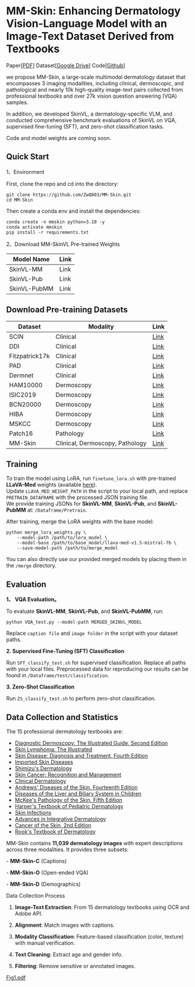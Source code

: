 # MM-Skin: Enhancing Dermatology Vision-Language Model with an Image-Text Dataset Derived from Textbooks

Paper[[PDF]((https://arxiv.org/abs/2505.06152))] Dataset[[Google Drive](https://drive.google.com/drive/folders/1gAQOpJjzldpqegIcZcKX5_2Wau54taJ4?usp=sharing)] Code[[Github](https://github.com/ZwQ803/MM-Skin/tree/main)]

we propose MM-Skin, a large-scale multimodal dermatology dataset that encompasses 3 imaging modalities, including clinical, dermoscopic, and pathological and nearly 10k high-quality image-text pairs collected from professional textbooks and over 27k vision question answering (VQA) samples.

In addition, we developed SkinVL, a dermatology-specific VLM, and conducted comprehensive benchmark evaluations of SkinVL on VQA, supervised fine-tuning (SFT), and zero-shot classification tasks.

Code and model weights are coming soon.


## Quick Start

1、Environment

First, clone the repo and cd into the directory:

```
git clone https://github.com/ZwQ803/MM-Skin.git
cd MM-Skin
```

Then create a conda env and install the dependencies:

```
conda create -n mmskin python=3.10 -y
conda activate mmskin
pip install -r requirements.txt
```

2、Download MM-SkinVL Pre-trained Weights

| Model Name   | Link |
| ------------ | ---- |
| SkinVL-MM    | Link |
| SkinVL-Pub   | Link |
| SkinVL-PubMM | Link |



## Download Pre-training Datasets

| Dataset        | Modality                        | Link                                                         |
| -------------- | ------------------------------- | ------------------------------------------------------------ |
| SCIN           | Clinical                        | [Link](https://console.cloud.google.com/storage/browser/dx-scin-public-data?inv=1&invt=Abw9Eg) |
| DDI            | Clinical                        | [Link](https://stanfordaimi.azurewebsites.net/datasets/35866158-8196-48d8-87bf-50dca81df965) |
| Fitzpatrick17k | Clinical                        | [Link](https://github.com/mattgroh/fitzpatrick17k)           |
| PAD            | Clinical                        | [Link](https://www.ncbi.nlm.nih.gov/pmc/articles/PMC7479321/) |
| Dermnet        | Clinical                        | [Link](https://www.kaggle.com/datasets/shubhamgoel27/dermnet) |
| HAM10000       | Dermoscopy                      | [Link](https://challenge.isic-archive.com/data/#2018)        |
| ISIC2019       | Dermoscopy                      | [Link](https://api.isic-archive.com/collections/65/)         |
| BCN20000       | Dermoscopy                      | [Link](https://api.isic-archive.com/collections/249/)        |
| HIBA           | Dermoscopy                      | [Link](https://api.isic-archive.com/collections/175/)        |
| MSKCC          | Dermoscopy                      | [Link](https://api.isic-archive.com/collections/163/)        |
| Patch16        | Pathology                       | [Link](https://heidata.uni-heidelberg.de/dataset.xhtml?persistentId=doi:10.11588/data/7QCR8S) |
| MM-Skin        | Clinical, Dermoscopy, Pathology | [Link](https://drive.google.com/drive/folders/1gAQOpJjzldpqegIcZcKX5_2Wau54taJ4?usp=sharing) |



## Training

To train the model using LoRA, run `finetune_lora.sh` with pre-trained **LLaVA-Med** weights (available [here](https://huggingface.co/microsoft/llava-med-v1.5-mistral-7b)).  
Update `LLAVA_MED_WEIGHT_PATH` in the script to your local path, and replace `PRETRAIN_DATAFRAME` with the processed JSON training file.  
We provide training JSONs for **SkinVL-MM**, **SkinVL-Pub**, and **SkinVL-PubMM** at: `/Dataframe/Pretrain`.

After training, merge the LoRA weights with the base model:

```
python merge_lora_weights.py \
    --model-path /path/to/lora_model \
    --model-base /path/to/base_model/llava-med-v1.5-mistral-7b \
    --save-model-path /path/to/merge_model
```

You can also directly use our provided merged models by placing them in the `/merge` directory.



## Evaluation

**1、 VQA Evaluation。**

To evaluate **SkinVL-MM**, **SkinVL-Pub**, and **SkinVL-PubMM**, run:

```
python VQA_test.py --model-path MERGED_SKINVL_MODEL
```

Replace `caption file` and `image folder` in the script with your dataset paths.

**2. Supervised Fine-Tuning (SFT) Classification**

Run `SFT_classify_test.sh` for supervised classification. Replace all paths with your local files. Preprocessed data for reproducing our results can be found in `/Dataframe/test/classification`.

**3. Zero-Shot Classification**

Run `ZS_classify_test.sh` to perform zero-shot classification.



## Data Collection and Statistics

The 15 professional dermatology textbooks are:

- [Diagnostic Dermoscopy: The Illustrated Guide, Second Edition](https://onlinelibrary.wiley.com/doi/book/10.1002/9781118932063)
- [Skin Lymphoma: The Illustrated](https://onlinelibrary.wiley.com/doi/book/10.1002/9781118492505)
- [Skin Disease: Diagnosis and Treatment, Fourth Edition](https://www.clinicalkey.com/#!/browse/book/3-s2.0-C20130186114)
- [Imported Skin Diseases](https://onlinelibrary.wiley.com/doi/book/10.1002/9781118472620)
- [Shimizu's Dermatology](https://onlinelibrary.wiley.com/doi/book/10.1002/9781119099086)
- [Skin Cancer: Recognition and Management](https://onlinelibrary.wiley.com/doi/book/10.1002/9780470696347)
- [Clinical Dermatology](https://onlinelibrary.wiley.com/doi/book/10.1002/9781118938164)
- [Andrews' Diseases of the Skin, Fourteenth Edition](https://www.clinicalkey.com/#!/browse/book/3-s2.0-C20210009858)
- [Diseases of the Liver and Biliary System in Children](https://onlinelibrary.wiley.com/doi/book/10.1002/9781119046936)
- [McKee's Pathology of the Skin, Fifth Edition](https://www.clinicalkey.com/#!/browse/book/3-s2.0-C20151017471)
- [Harper's Textbook of Pediatric Dermatology](https://onlinelibrary.wiley.com/doi/book/10.1002/9781444345384)
- [Skin Infections](https://www.cambridge.org/core/books/skin-infections/288086E3FEE42641212A8A2820280B37#)
- [Advances in Integrative Dermatology](https://onlinelibrary.wiley.com/doi/book/10.1002/9781119476009)
- [Cancer of the Skin, 2nd Edition](https://www.asia.elsevierhealth.com/cancer-of-the-skin-e-book-9781437736144.html)
- [Rook's Textbook of Dermatology](https://onlinelibrary.wiley.com/doi/book/10.1002/9781444317633)



MM-Skin contains **11,039 dermatology images** with expert descriptions across three modalities. It provides three subsets:  

\- **MM-Skin-C** (Captions)  

\- **MM-Skin-O** (Open-ended VQA)  

\- **MM-Skin-D** (Demographics)



Data Collection Process

1. **Image-Text Extraction**: From 15 dermatology textbooks using OCR and Adobe API.  

2. **Alignment**: Match images with captions.  

3. **Modality Classification**: Feature-based classification (color, texture) with manual verification.  

4. **Text Cleaning**: Extract age and gender info.  

5. **Filtering**: Remove sensitive or annotated images.

 [Fig1.pdf](../1project/2MultiSkinModel/fig/Fig1.pdf) 
